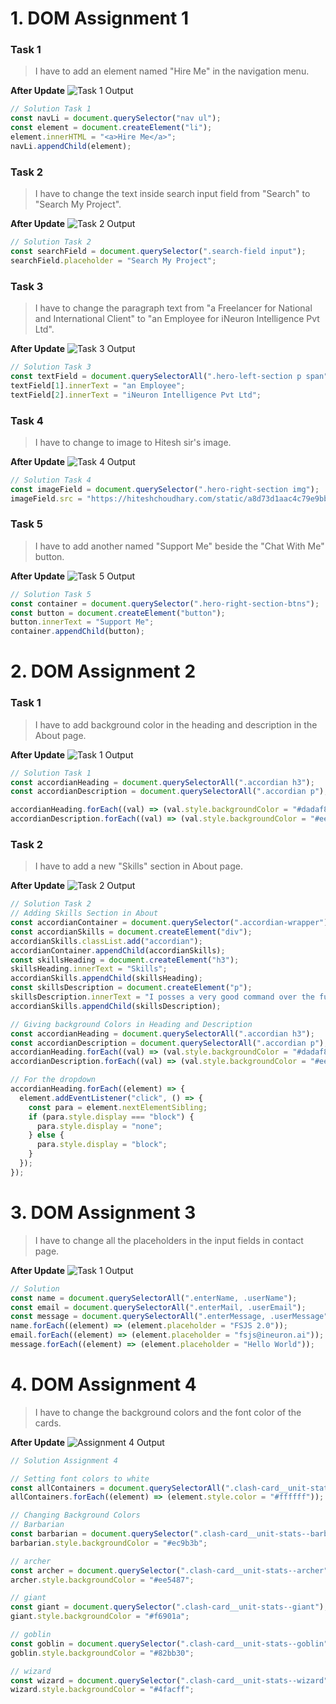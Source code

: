 # 1. DOM Assignment 1

### Task 1
>I have to add an element named "Hire Me" in the navigation menu.

**After Update**
![Task 1 Output](https://user-images.githubusercontent.com/110087385/215560132-b1e52f33-a5a1-4f73-ac86-99c7881b3bb7.png)


```javascript
// Solution Task 1
const navLi = document.querySelector("nav ul");
const element = document.createElement("li");
element.innerHTML = "<a>Hire Me</a>";
navLi.appendChild(element);
```

### Task 2
>I have to change the text inside search input field from "Search" to "Search My Project".

**After Update**
![Task 2 Output](https://user-images.githubusercontent.com/110087385/215563189-cfbf0428-a39c-4355-be36-b7eb8f397eb4.png)

```javascript
// Solution Task 2
const searchField = document.querySelector(".search-field input");
searchField.placeholder = "Search My Project";
```

### Task 3
>I have to change the paragraph text from "a Freelancer for National and International Client" to "an Employee for iNeuron Intelligence Pvt Ltd".

**After Update**
![Task 3 Output](https://user-images.githubusercontent.com/110087385/215575422-92a6e14a-6c9f-4635-9fe3-c3af1d9fda77.png)

```javascript
// Solution Task 3
const textField = document.querySelectorAll(".hero-left-section p span");
textField[1].innerText = "an Employee";
textField[2].innerText = "iNeuron Intelligence Pvt Ltd";
```

### Task 4
>I have to change to image to Hitesh sir's image.

**After Update**
![Task 4 Output](https://user-images.githubusercontent.com/110087385/215575321-efcd04fb-2f7f-44f1-bd3a-70a4679ab8c7.png)

```javascript
// Solution Task 4
const imageField = document.querySelector(".hero-right-section img");
imageField.src = "https://hiteshchoudhary.com/static/a8d73d1aac4c79e9bb689640e6090367/2eaab/person-image.jpg";
```

### Task 5
>I have to add another named "Support Me" beside the "Chat With Me" button.

**After Update**
![Task 5 Output](https://user-images.githubusercontent.com/110087385/215580843-7aa50b98-9c48-4b04-ae68-c1c0c9702a66.png)

```javascript
// Solution Task 5
const container = document.querySelector(".hero-right-section-btns");
const button = document.createElement("button");
button.innerText = "Support Me";
container.appendChild(button);
```

# 2. DOM Assignment 2

### Task 1
>I have to add background color in the heading and description in the About page.

**After Update**
![Task 1 Output](https://user-images.githubusercontent.com/110087385/216097364-a0f92f5f-bab4-4ce1-a20d-46c1d5ce8ac3.png)

```javascript
// Solution Task 1
const accordianHeading = document.querySelectorAll(".accordian h3");
const accordianDescription = document.querySelectorAll(".accordian p");

accordianHeading.forEach((val) => (val.style.backgroundColor = "#dadaf8"));
accordianDescription.forEach((val) => (val.style.backgroundColor = "#eeeeff"));
```

### Task 2
>I have to add a new "Skills" section in About page.

**After Update**
![Task 2 Output](https://user-images.githubusercontent.com/110087385/216108417-3c5efb98-bdea-4145-9d3a-19821d7d45d6.png)

```javascript
// Solution Task 2
// Adding Skills Section in About
const accordianContainer = document.querySelector(".accordian-wrapper");
const accordianSkills = document.createElement("div");
accordianSkills.classList.add("accordian");
accordianContainer.appendChild(accordianSkills);
const skillsHeading = document.createElement("h3");
skillsHeading.innerText = "Skills";
accordianSkills.appendChild(skillsHeading);
const skillsDescription = document.createElement("p");
skillsDescription.innerText = "I posses a very good command over the full stack development technologies like MERN which can be seen in my work over Github.";
accordianSkills.appendChild(skillsDescription);

// Giving background Colors in Heading and Description
const accordianHeading = document.querySelectorAll(".accordian h3");
const accordianDescription = document.querySelectorAll(".accordian p");
accordianHeading.forEach((val) => (val.style.backgroundColor = "#dadaf8"));
accordianDescription.forEach((val) => (val.style.backgroundColor = "#eeeeff"));

// For the dropdown
accordianHeading.forEach((element) => {
  element.addEventListener("click", () => {
    const para = element.nextElementSibling;
    if (para.style.display === "block") {
      para.style.display = "none";
    } else {
      para.style.display = "block";
    }
  });
});

```

# 3. DOM Assignment 3
>I have to change all the placeholders in the input fields in contact page.

**After Update**
![Task 1 Output](https://user-images.githubusercontent.com/110087385/216132890-6af89685-d975-4967-be4a-c6ff293674b0.png)

```javascript
// Solution
const name = document.querySelectorAll(".enterName, .userName");
const email = document.querySelectorAll(".enterMail, .userEmail");
const message = document.querySelectorAll(".enterMessage, .userMessage");
name.forEach((element) => (element.placeholder = "FSJS 2.0"));
email.forEach((element) => (element.placeholder = "fsjs@ineuron.ai"));
message.forEach((element) => (element.placeholder = "Hello World"));
```

# 4. DOM Assignment 4
>I have to change the background colors and the font color of the cards.

**After Update**
![Assignment 4 Output](https://user-images.githubusercontent.com/110087385/216595994-b6561e76-32a8-4924-a7f0-0047cff1da65.png)

```javascript
// Solution Assignment 4

// Setting font colors to white
const allContainers = document.querySelectorAll(".clash-card__unit-stats div");
allContainers.forEach((element) => (element.style.color = "#ffffff"));

// Changing Background Colors
// Barbarian
const barbarian = document.querySelector(".clash-card__unit-stats--barbarian");
barbarian.style.backgroundColor = "#ec9b3b";

// archer
const archer = document.querySelector(".clash-card__unit-stats--archer");
archer.style.backgroundColor = "#ee5487";

// giant
const giant = document.querySelector(".clash-card__unit-stats--giant");
giant.style.backgroundColor = "#f6901a";

// goblin
const goblin = document.querySelector(".clash-card__unit-stats--goblin");
goblin.style.backgroundColor = "#82bb30";

// wizard
const wizard = document.querySelector(".clash-card__unit-stats--wizard");
wizard.style.backgroundColor = "#4facff";
```
